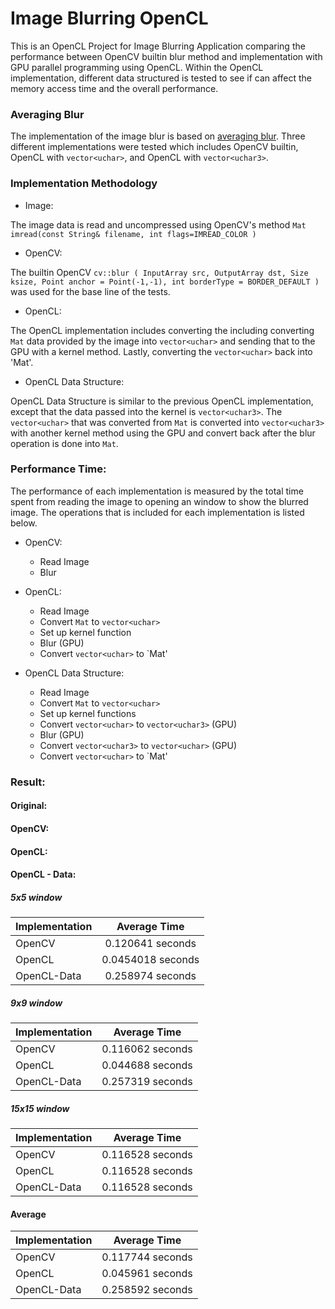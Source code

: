 # Image Blurring OpenCL
This is an OpenCL Project for Image Blurring Application comparing the performance between OpenCV builtin blur method and implementation with GPU parallel programming using OpenCL. Within the OpenCL implementation, different data structured is tested to see if can affect the memory access time and the overall performance.


### Averaging Blur
The implementation of the image blur is based on [averaging blur](https://mmeysenburg.github.io/image-processing/06-blurring/). Three different implementations were tested which includes OpenCV builtin, OpenCL with `vector<uchar>`, and OpenCL with `vector<uchar3>`.
  
### Implementation Methodology
 * Image:
 
 The image data is read and uncompressed using OpenCV's method `Mat imread(const String& filename, int flags=IMREAD_COLOR )`
 * OpenCV:
 
 
The builtin OpenCV ``` cv::blur ( InputArray src, OutputArray dst, Size ksize, Point anchor = Point(-1,-1), int borderType = BORDER_DEFAULT ) ``` was used for the base line of the tests.
 * OpenCL:
 
 
 The OpenCL implementation includes converting the including converting `Mat` data provided by the image into `vector<uchar>` and sending that to the GPU with a kernel method. Lastly, converting the `vector<uchar>` back into 'Mat'.
 * OpenCL Data Structure:
 
 OpenCL Data Structure is similar to the previous OpenCL implementation, except that the data passed into the kernel is `vector<uchar3>`. The `vector<uchar>` that was converted from `Mat` is converted into `vector<uchar3>` with another kernel method using the GPU and convert back after the blur operation is done into `Mat`.
 
### Performance Time:
The performance of each implementation is measured by the total time spent from reading the image to opening an window to show the blurred image. The operations that is included for each implementation is listed below.

 * OpenCV:
    * Read Image
    * Blur
 
 * OpenCL:
    * Read Image
    * Convert `Mat` to `vector<uchar>`
    * Set up kernel function
    * Blur (GPU)
    * Convert `vector<uchar>` to `Mat'
    
 * OpenCL Data Structure:
    * Read Image
    * Convert `Mat` to `vector<uchar>`
    * Set up kernel functions 
    * Convert `vector<uchar>` to `vector<uchar3>` (GPU)
    * Blur (GPU)
    * Convert `vector<uchar3>` to `vector<uchar>` (GPU)
    * Convert `vector<uchar>` to `Mat'
    
### Result: 

#### Original:
#### OpenCV:
#### OpenCL:
#### OpenCL - Data:



##### 5x5 window

| Implementation   | Average Time      |
| ---------------- |:-----------------:| 
| OpenCV           | 0.120641 seconds  | 
| OpenCL           | 0.0454018 seconds | 
| OpenCL-Data      | 0.258974 seconds  | 

##### 9x9 window
| Implementation   | Average Time      |
| ---------------- |:-----------------:| 
| OpenCV           | 0.116062 seconds  | 
| OpenCL           | 0.044688  seconds | 
| OpenCL-Data      | 0.257319 seconds  | 

##### 15x15 window
| Implementation   | Average Time      |
| ---------------- |:-----------------:| 
| OpenCV           | 0.116528 seconds  | 
| OpenCL           | 0.116528  seconds | 
| OpenCL-Data      | 0.116528 seconds  | 

#### Average
| Implementation   | Average Time      |
| ---------------- |:-----------------:| 
| OpenCV           | 0.117744 seconds  | 
| OpenCL           | 0.045961  seconds | 
| OpenCL-Data      | 0.258592 seconds  | 

